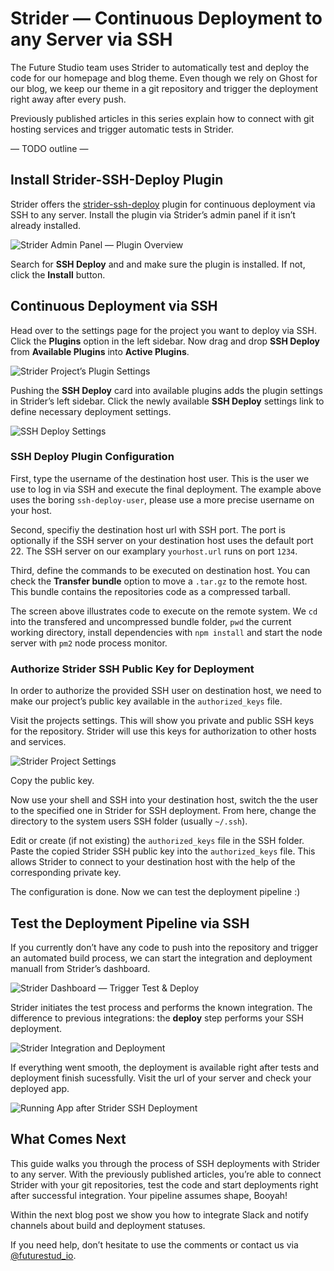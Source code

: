 # Strider — Continuous Deployment to any Server via SSH
The Future Studio team uses Strider to automatically test and deploy the code for our homepage and blog theme. Even though we rely on Ghost for our blog, we keep our theme in a git repository and trigger the deployment right away after every push. 

Previously published articles in this series explain how to connect with git hosting services and trigger automatic tests in Strider.

—
 TODO outline
—

## Install Strider-SSH-Deploy Plugin
Strider offers the [strider-ssh-deploy]() plugin for continuous deployment via SSH to any server. Install the plugin via Strider’s admin panel if it isn’t already installed.

![Strider Admin Panel — Plugin Overview]()

Search for **SSH Deploy** and and make sure the plugin is installed. If not, click the **Install** button.


## Continuous Deployment via SSH
Head over to the settings page for the project you want to deploy via SSH. Click the **Plugins** option in the left sidebar. Now drag and drop **SSH Deploy** from **Available Plugins** into **Active Plugins**.

![Strider Project’s Plugin Settings]()

Pushing the **SSH Deploy** card into available plugins adds the plugin settings in Strider’s left sidebar. Click the newly available **SSH Deploy** settings link to define necessary deployment settings.

![SSH Deploy Settings]()

### SSH Deploy Plugin Configuration
First, type the username of the destination host user. This is the user we use to log in via SSH and execute the final deployment. The example above uses the boring `ssh-deploy-user`,  please use a more precise username on your host.

Second, specifiy the destination host url with SSH port. The port is optionally if the SSH server on your destination host uses the default port 22. The SSH server on our examplary `yourhost.url` runs on port `1234`.

Third, define the commands to be executed on destination host. You can check the **Transfer bundle** option to move a `.tar.gz` to the remote host. This bundle contains the repositories code as a compressed tarball. 

The screen above illustrates code to execute on the remote system. We `cd` into the transfered and uncompressed bundle folder, `pwd` the current working directory, install dependencies with `npm install` and start the node server with `pm2` node process monitor.


### Authorize Strider SSH Public Key for Deployment
In order to authorize the provided SSH user on destination host, we need to make our project’s public key available in the `authorized_keys` file.

Visit the projects settings. This will show you private and public SSH keys for the repository. Strider will use this keys for authorization to other hosts and services.

![Strider Project Settings]()

Copy the public key. 

Now use your shell and SSH into your destination host, switch the the user to the specified one in Strider  for SSH deployment. From here, change the directory to the system users SSH folder (usually `~/.ssh`). 

Edit or create (if not existing) the `authorized_keys` file in the SSH folder. Paste the copied Strider SSH public key into the `authorized_keys` file. This allows Strider to connect to your destination host with the help of the corresponding private key.

The configuration is done. Now we can test the deployment pipeline :)


## Test the Deployment Pipeline via SSH
If you currently don’t have any code to push into the repository and trigger an automated build process, we can start the integration and deployment manuall from Strider’s dashboard.

![Strider Dashboard — Trigger Test & Deploy]()

Strider initiates the test process and performs the known integration. The difference to previous integrations: the **deploy** step performs your SSH deployment.

![Strider Integration and Deployment]()

If everything went smooth, the deployment is available right after tests and deployment finish sucessfully. Visit the url of your server and check your deployed app.

![Running App after Strider SSH Deployment]()


## What Comes Next
This guide walks you through the process of SSH deployments with Strider to any server. With the previously published articles, you’re able to connect Strider with your git repositories, test the code and start deployments right after successful integration. Your pipeline assumes shape, Booyah!

Within the next blog post we show you how to integrate Slack and notify channels about build and deployment statuses.

If you need help, don’t hesitate to use the comments or contact us via [@futurestud_io](https://twitter.com/futurestud_io).